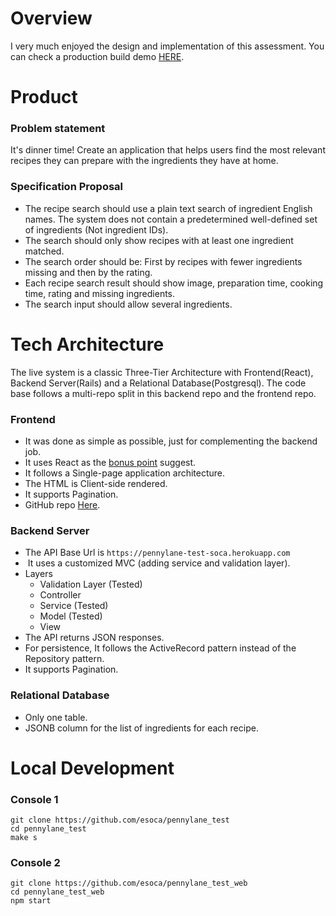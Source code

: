# Overview
I very much enjoyed the design and implementation of this assessment. You can check a production build demo [HERE](https://pennylane-test-web-soca.herokuapp.com/).

# Product
### Problem statement
It's dinner time! Create an application that helps users find the most relevant recipes they can prepare with the ingredients they have at home.

### Specification Proposal
- The recipe search should use a plain text search of ingredient English names. The system does not contain a predetermined well-defined set of ingredients (Not ingredient IDs).
- The search should only show recipes with at least one ingredient matched.
- The search order should be: First by recipes with fewer ingredients missing and then by the rating.
- Each recipe search result should show image, preparation time, cooking time, rating and missing ingredients.
- The search input should allow several ingredients.

# Tech Architecture

The live system is a classic Three-Tier Architecture with Frontend(React), Backend Server(Rails) and a Relational Database(Postgresql).
The code base follows a multi-repo split in this backend repo and the frontend repo.

### Frontend
- It was done as simple as possible, just for complementing the backend job.
- It uses React as the [bonus point](https://gist.github.com/quentindemetz/2096248a1e8d362e669350700e1e6add#bonus-points) suggest.
- It follows a Single-page application architecture.
- The HTML is Client-side rendered.
- It supports Pagination.
- GitHub repo [Here](https://github.com/esoca/pennylane_test_web).

### Backend Server
- The API Base Url is ```https://pennylane-test-soca.herokuapp.com```
-  It uses a customized MVC (adding service and validation layer).
- Layers
  - Validation Layer (Tested)
  - Controller
  - Service (Tested)
  - Model (Tested)
  - View
- The API returns JSON responses.
- For persistence, It follows the ActiveRecord pattern instead of the Repository pattern.
- It supports Pagination.

### Relational Database
- Only one table.
- JSONB column for the list of ingredients for each recipe.

# Local Development

### Console 1
```
git clone https://github.com/esoca/pennylane_test
cd pennylane_test
make s
```

### Console 2
```
git clone https://github.com/esoca/pennylane_test_web
cd pennylane_test_web
npm start
```
